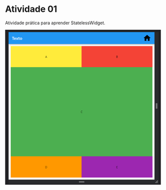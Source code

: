 # Atividade 01

Atividade prática para aprender StatelessWidget.

<img src='Atividade_01\lib\img01.PNG' alt="Resultado"/>